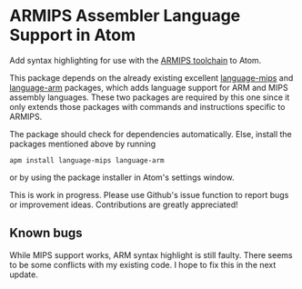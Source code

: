 # ARMIPS Assembler Language Support in Atom

Add syntax highlighting for use with the [ARMIPS toolchain](https://github.com/Kingcom/armips) to Atom.

This package depends on the already existing excellent [language-mips](https://github.com/Jakehp/language-mips) and [language-arm](https://github.com/dan-c-underwood/language-arm) packages, which adds language support for ARM and MIPS assembly languages. These two packages are required by this one since it only extends those packages with commands and instructions specific to ARMIPS.

The package should check for dependencies automatically. Else, install the packages mentioned above by running

```
apm install language-mips language-arm
```

or by using the package installer in Atom's settings window.

This is work in progress. Please use Github's issue function to report bugs or improvement ideas. Contributions are greatly appreciated!

## Known bugs
While MIPS support works, ARM syntax highlight is still faulty. There seems to be some conflicts with my existing code. I hope to fix this in the next update.
